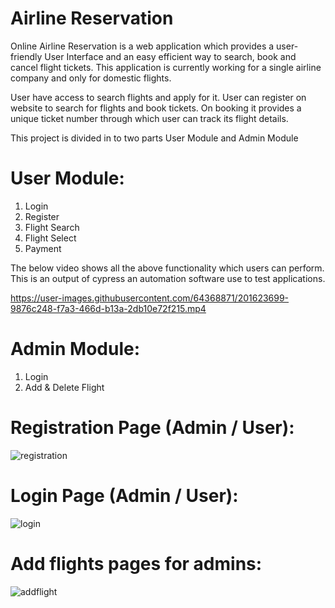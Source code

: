 # Airline Reservation

Online Airline Reservation is a web application which provides a user-friendly User Interface and an easy efficient way to search, book and cancel flight tickets.
This application is currently working for a single airline company and only for domestic flights.

User have access to search flights and apply for it. User can register on website to search for flights and book tickets. On booking it provides a unique ticket number through which user can track its flight details.

This project is divided in to two parts User Module and Admin Module

# User Module:
1. Login
2. Register
3. Flight Search
4. Flight Select
5. Payment

The below video shows all the above functionality which users can perform. This is an output of cypress an automation software use to test applications.

https://user-images.githubusercontent.com/64368871/201623699-9876c248-f7a3-466d-b13a-2db10e72f215.mp4


# Admin Module:
1. Login
2. Add & Delete Flight


# Registration Page (Admin / User):

![registration](https://user-images.githubusercontent.com/64368871/201646629-5532f53a-0411-4fc7-8bc0-1f98b098dd05.PNG)

# Login Page (Admin / User):

![login](https://user-images.githubusercontent.com/64368871/201646655-1322580a-ee94-4804-984b-8f18b5614291.PNG)

# Add flights pages for admins:

![addflight](https://user-images.githubusercontent.com/64368871/201646670-50809091-bfa9-4fcf-9861-4b316ff7d59a.PNG)



